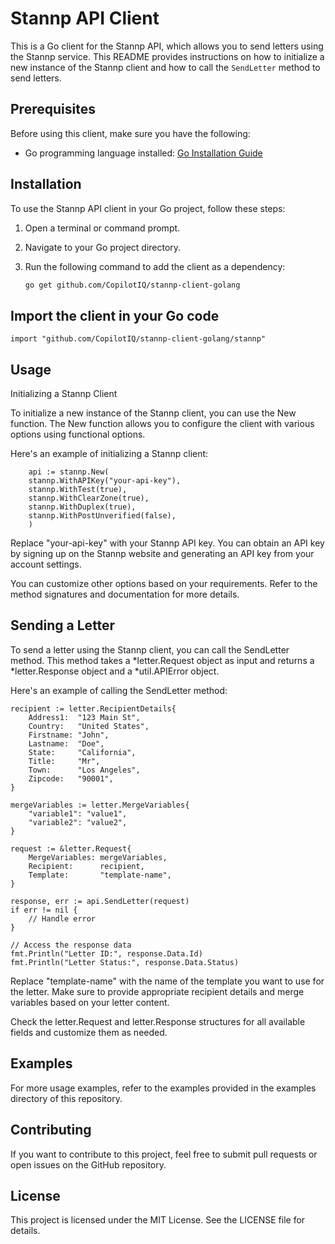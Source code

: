 # Stannp API Client

This is a Go client for the Stannp API, which allows you to send letters using the Stannp service. This README provides instructions on how to initialize a new instance of the Stannp client and how to call the `SendLetter` method to send letters.

## Prerequisites

Before using this client, make sure you have the following:

- Go programming language installed: [Go Installation Guide](https://golang.org/doc/install)

## Installation

To use the Stannp API client in your Go project, follow these steps:

1. Open a terminal or command prompt.

2. Navigate to your Go project directory.

3. Run the following command to add the client as a dependency:

   ```bash
   go get github.com/CopilotIQ/stannp-client-golang


## Import the client in your Go code
`import "github.com/CopilotIQ/stannp-client-golang/stannp"`

## Usage

Initializing a Stannp Client

To initialize a new instance of the Stannp client, you can use the New function. The New function allows you to configure the client with various options using functional options.

Here's an example of initializing a Stannp client:
```
    api := stannp.New(
    stannp.WithAPIKey("your-api-key"),
    stannp.WithTest(true),
    stannp.WithClearZone(true),
    stannp.WithDuplex(true),
    stannp.WithPostUnverified(false),
    )
```

Replace "your-api-key" with your Stannp API key. You can obtain an API key by signing up on the Stannp website and generating an API key from your account settings.

You can customize other options based on your requirements. Refer to the method signatures and documentation for more details.


## Sending a Letter

To send a letter using the Stannp client, you can call the SendLetter method. This method takes a *letter.Request object as input and returns a *letter.Response object and a *util.APIError object.

Here's an example of calling the SendLetter method:

```
recipient := letter.RecipientDetails{
    Address1:  "123 Main St",
    Country:   "United States",
    Firstname: "John",
    Lastname:  "Doe",
    State:     "California",
    Title:     "Mr",
    Town:      "Los Angeles",
    Zipcode:   "90001",
}

mergeVariables := letter.MergeVariables{
    "variable1": "value1",
    "variable2": "value2",
}

request := &letter.Request{
    MergeVariables: mergeVariables,
    Recipient:      recipient,
    Template:       "template-name",
}

response, err := api.SendLetter(request)
if err != nil {
    // Handle error
}

// Access the response data
fmt.Println("Letter ID:", response.Data.Id)
fmt.Println("Letter Status:", response.Data.Status)
```

Replace "template-name" with the name of the template you want to use for the letter. Make sure to provide appropriate recipient details and merge variables based on your letter content.

Check the letter.Request and letter.Response structures for all available fields and customize them as needed.


## Examples

For more usage examples, refer to the examples provided in the examples directory of this repository.

## Contributing

If you want to contribute to this project, feel free to submit pull requests or open issues on the GitHub repository.

## License

This project is licensed under the MIT License. See the LICENSE file for details.
